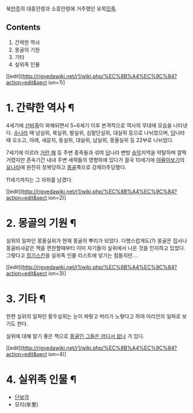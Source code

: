 북[만주](%EB%A7%8C%EC%A3%BC.md)의 대흥안령과 소흥안령에 거주했던
유목[민족](%EB%AF%BC%EC%A1%B1.md).

## Contents

    

1. 간략한 역사 
2. 몽골의 기원 
3. 기타 
4. 실위족 인물 

[[edit](http://rigvedawiki.net/r1/wiki.php/%EC%8B%A4%EC%9C%84?action=edit&sect
ion=1)]

# 1. 간략한 역사 ¶

4세기에 [선비족](%EC%84%A0%EB%B9%84%EC%A1%B1.md)이 와해되면서 5~6세기 이후 본격적으로 역사의 무대에
모습을 나타낸다. [수나라](%EC%88%98%EB%82%98%EB%9D%BC#s-4.md) 때 남실위, 북실위, 발실위, 심말단실위,
대실위 등으로 나뉘었으며, [당](%EB%8B%B9.md)나라 때 오소고, 아례, 새갈지, 동실위, 대실위, 남실위, 몽올실위 등
22부로 나뉘었다.

  

7세기에 이르러 [거란](%EA%B1%B0%EB%9E%80.md),[해](%ED%95%B4.md) 등 주변 종족들과 섞여
[당](%EB%8B%B9%28%ED%86%B5%EC%9D%BC%EC%99%95%EC%A1%B0%29.md)나라 변방
[송막](%EC%86%A1%EB%A7%89.md)지역을 약탈하며 깔짝거렸지만 존속기간 내내 주변 세력들의 영향하에 있다가 결국
10세기에 [야율아보기](%EC%95%BC%EC%9C%A8%EC%95%84%EB%B3%B4%EA%B8%B0.md)의
[요나라](%EC%9A%94%EB%82%98%EB%9D%BC.md)에 완전히 정복당하고
[몽골](%EB%AA%BD%EA%B3%A8.md)쪽으로 강제이주당했다.

  

11세기까지는 그 자취를 남겼다.

[[edit](http://rigvedawiki.net/r1/wiki.php/%EC%8B%A4%EC%9C%84?action=edit&sect
ion=2)]

# 2. 몽골의 기원 ¶

실위의 일파인 몽올실위가 현재 몽골의 뿌리가 되었다. 다행스럽게도(?) 몽골은 집사나 몽골비사같은 책을 편찬할때부터 이미 자기들이 실위에서
나온 것을 인지하고 있었다. 그렇다고 [징기스칸](%EC%A7%95%EA%B8%B0%EC%8A%A4%EC%B9%B8.md)을 실위족
인물 리스트에 넣기는 힘들지만....

  

[[edit](http://rigvedawiki.net/r1/wiki.php/%EC%8B%A4%EC%9C%84?action=edit&sect
ion=3)]

# 3. 기타 ¶

한편 실위의 일파인 황두실위는 눈이 파랗고 머리가 노랗다고 하여 아리안의 일파로 보기도 한다.

  

실위에 대해 알기 좋은 책으로 [몽골인 그들은 어디서
왔나](http://book.naver.com/bookdb/book_detail.nhn?bid=6096473) 가 있다.

  

[[edit](http://rigvedawiki.net/r1/wiki.php/%EC%8B%A4%EC%9C%84?action=edit&sect
ion=4)]

# 4. 실위족 인물 ¶

  * [단보각](%EB%8B%A8%EB%B3%B4%EA%B0%81.md)
  * 모리(牟里)  


